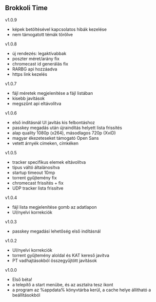 ## Brokkoli Time ##

 v1.0.9
 - képek betöltésével kapcsolatos hibák kezelése
 - nem támogatott témák törölve


 v1.0.8
 - új rendezés: legaktívabbak
 - poszter méret/arány fix
 - chromecast id generálás fix
 - RARBG api hozzáadva
 - https link kezelés


 v1.0.7
 - fájl méretek megjelenítése a fájl listában
 - kisebb javítások
 - megszűnt api eltávolítva


 v1.0.6
 - első indításnál UI javítás kis felbontáshoz
 - passkey megadás után újraindítás helyett lista frissítés
 - alap quality 1080p (x264), másodlagos 720p (XviD)
 - magyar ékezeteseket támogató Open Sans
 - vetett árnyék címeken, címkéken


 v1.0.5
 - tracker specifikus elemek eltávolítva
 - típus váltó általánosítva
 - startup timeout 10mp
 - torrent gyűjtemény fix
 - chromecast frissítés + fix
 - UDP tracker lista frissítve


 v1.0.4
 - fájl lista megjelenítése gomb az adatlapon
 - UI/nyelvi korrekciók


 v1.0.3
 - passkey megadási lehetőség első indításnál


 v1.0.2
 - UI/nyelvi korrekciók
 - torrent gyűjtemény aloldal és KAT kereső javítva
 - PT vadhajtásokból összegyűjtött javítások


 v1.0.0
 - Első béta!
 - a telepítő a start menübe, és az asztalra tesz ikont
 - a program az %appdata% könyvtárba kerül, a cache helye állítható a beállításokból
